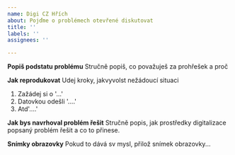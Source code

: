 ```yaml
---
name: Digi CZ Hřích
about: Pojďme o problémech otevřené diskutovat
title: ''
labels: ''
assignees: ''

---
```


**Popiš podstatu problému**
Stručně popiš, co považuješ za prohřešek a proč

**Jak reprodukovat**
Udej kroky, jakvyvolst nežádoucí situaci
1. Zažádej si o '...'
2. Datovkou odešli '....'
3. Atd'....'

**Jak bys navrhoval problém řešit**
Stručně popis, jak prostředky digitalizace popsaný problém řešit a co to přinese.

**Snímky obrazovky**
Pokud to dává sv mysl, přilož snímek obrazovky...
